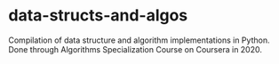 # data-structs-and-algos
Compilation of data structure and algorithm implementations in Python. Done through Algorithms Specialization Course on Coursera in 2020.
